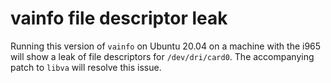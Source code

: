 # vainfo file descriptor leak

Running this version of `vainfo` on Ubuntu 20.04 on a machine with the
i965 will show a leak of file descriptors for `/dev/dri/card0`. The
accompanying patch to `libva` will resolve this issue.

